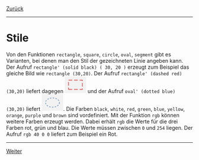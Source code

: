 [Zurück](Re-Use.md)

---

# Stile

Von den Funktionen `rectangle`, `square`, `circle`, `oval`, `segment` gibt es Varianten, bei denen man den Stil der gezeichneten Linie angeben kann.
Der Aufruf `rectangle' (solid black) ( 30, 20 )` erzeugt zum Beispiel das gleiche Bild wie `rectangle (30,20)`.
Der Aufruf `rectangle' (dashed red) (30,20)` liefert dagegen ![rectangle'](../images/rectangle'.png) und der Aufruf `oval' (dotted blue) (30,20)` liefert ![oval'](../images/oval'.png).
Die Farben `black`, `white`, `red`, `green`, `blue`, `yellow`, `orange`, `purple` und `brown` sind vordefiniert.
Mit der Funktion `rgb` können weitere Farben erzeugt werden.
Dabei erhält `rgb` die Werte für die drei Farben rot, grün und blau.
Die Werte müssen zwischen `0` und `254` liegen.
Der Aufruf `rgb 40 0 0` liefert zum Beispiel ein Rot.

---

[Weiter](ColoredSquares.md)
